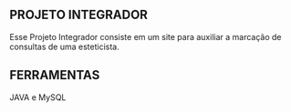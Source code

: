 ## PROJETO INTEGRADOR 
 Esse Projeto Integrador consiste em um site para auxiliar a marcação de consultas de uma esteticista.
## FERRAMENTAS 
 JAVA e MySQL
